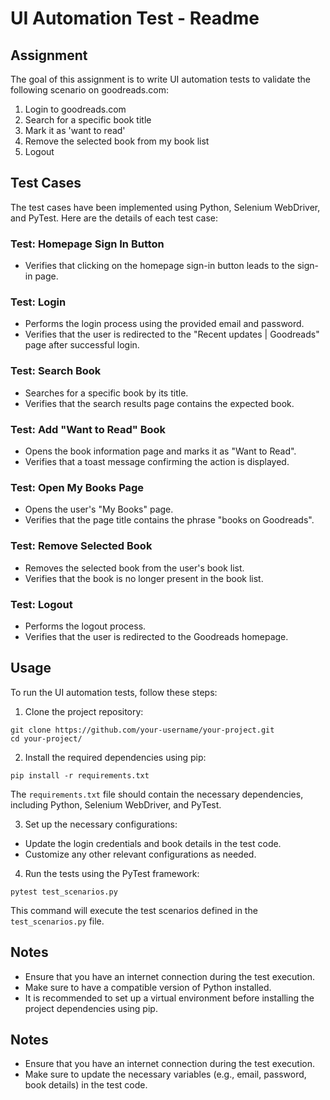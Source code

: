 <body>
  <h1>UI Automation Test - Readme</h1>

  <h2>Assignment</h2>
  <p>
    The goal of this assignment is to write UI automation tests to validate the following scenario on goodreads.com:
  </p>

  <ol>
    <li>Login to goodreads.com</li>
    <li>Search for a specific book title</li>
    <li>Mark it as 'want to read'</li>
    <li>Remove the selected book from my book list</li>
    <li>Logout</li>
  </ol>

  <h2>Test Cases</h2>
  <p>
    The test cases have been implemented using Python, Selenium WebDriver, and PyTest. Here are the details of each test case:
  </p>

  <h3>Test: Homepage Sign In Button</h3>
  <ul>
    <li>Verifies that clicking on the homepage sign-in button leads to the sign-in page.</li>
  </ul>

  <h3>Test: Login</h3>
  <ul>
    <li>Performs the login process using the provided email and password.</li>
    <li>Verifies that the user is redirected to the "Recent updates | Goodreads" page after successful login.</li>
  </ul>

  <h3>Test: Search Book</h3>
  <ul>
    <li>Searches for a specific book by its title.</li>
    <li>Verifies that the search results page contains the expected book.</li>
  </ul>

  <h3>Test: Add "Want to Read" Book</h3>
  <ul>
    <li>Opens the book information page and marks it as "Want to Read".</li>
    <li>Verifies that a toast message confirming the action is displayed.</li>
  </ul>

  <h3>Test: Open My Books Page</h3>
  <ul>
    <li>Opens the user's "My Books" page.</li>
    <li>Verifies that the page title contains the phrase "books on Goodreads".</li>
  </ul>

  <h3>Test: Remove Selected Book</h3>
  <ul>
    <li>Removes the selected book from the user's book list.</li>
    <li>Verifies that the book is no longer present in the book list.</li>
  </ul>

  <h3>Test: Logout</h3>
  <ul>
    <li>Performs the logout process.</li>
    <li>Verifies that the user is redirected to the Goodreads homepage.</li>
  </ul>

  <h2>Usage</h2>
<p>
  To run the UI automation tests, follow these steps:
</p>
<ol>
  <li>Clone the project repository:</li>
</ol>
<pre><code>git clone https://github.com/your-username/your-project.git
cd your-project/
</code></pre>

<ol start="2">
  <li>Install the required dependencies using pip:</li>
</ol>
<pre><code>pip install -r requirements.txt
</code></pre>
<p>
  The <code>requirements.txt</code> file should contain the necessary dependencies, including Python, Selenium WebDriver, and PyTest.
</p>

<ol start="3">
  <li>Set up the necessary configurations:</li>
</ol>
<ul>
  <li>Update the login credentials and book details in the test code.</li>
  <li>Customize any other relevant configurations as needed.</li>
</ul>

<ol start="4">
  <li>Run the tests using the PyTest framework:</li>
</ol>
<pre><code>pytest test_scenarios.py
</code></pre>
<p>
  This command will execute the test scenarios defined in the <code>test_scenarios.py</code> file.
</p>

<h2>Notes</h2>
<ul>
  <li>Ensure that you have an internet connection during the test execution.</li>
  <li>Make sure to have a compatible version of Python installed.</li>
  <li>It is recommended to set up a virtual environment before installing the project dependencies using pip.</li>
</ul>


  <h2>Notes</h2>
  <ul>
    <li>Ensure that you have an internet connection during the test execution.</li>
    <li>Make sure to update the necessary variables (e.g., email, password, book details) in the test code.</li>
  </ul>
</body>
</html>
